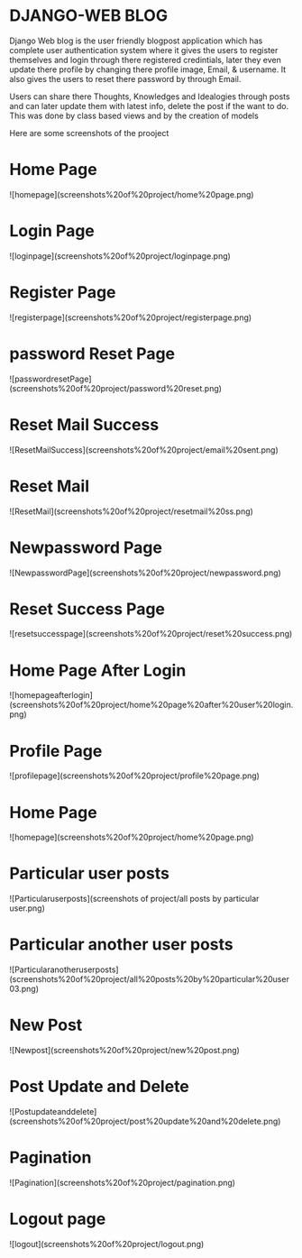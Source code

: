 <h1>DJANGO-WEB BLOG</h1>
<p>Django Web blog is the user friendly blogpost application which has complete user authentication system where it gives the users to register themselves and login through there registered credintials, later they even update there profile by changing there profile image, Email, & username. It also gives the users to reset there password by through Email.</p>
<p>Users can share there Thoughts, Knowledges and Idealogies through posts and can later update them with latest info, delete the post if the want to do. This was done by class based views and by the creation of models </p>
<p>Here are some screenshots of the prooject</p>
<h1>Home Page</h1>
![homepage](screenshots%20of%20project/home%20page.png)
<h1>Login Page</h1> 
![loginpage](screenshots%20of%20project/loginpage.png)
<h1>Register Page</h1>
![registerpage](screenshots%20of%20project/registerpage.png)
<h1>password Reset Page</h1>
![passwordresetPage](screenshots%20of%20project/password%20reset.png)
<h1>Reset Mail Success</h1>
![ResetMailSuccess](screenshots%20of%20project/email%20sent.png)
<h1>Reset Mail </h1>
![ResetMail](screenshots%20of%20project/resetmail%20ss.png)
<h1>Newpassword Page</h1>
![NewpasswordPage](screenshots%20of%20project/newpassword.png)
<h1>Reset Success Page</h1>
![resetsuccesspage](screenshots%20of%20project/reset%20success.png)
<h1>Home Page After Login</h1>
![homepageafterlogin](screenshots%20of%20project/home%20page%20after%20user%20login.png)
<h1>Profile Page</h1>
![profilepage](screenshots%20of%20project/profile%20page.png)
<h1>Home Page</h1>
![homepage](screenshots%20of%20project/home%20page.png)
<h1>Particular user posts</h1>
![Particularuserposts](screenshots of project/all posts by particular user.png)
<h1>Particular another user posts</h1>
![Particularanotheruserposts](screenshots%20of%20project/all%20posts%20by%20particular%20user03.png)
<h1>New Post</h1>
![Newpost](screenshots%20of%20project/new%20post.png)
<h1>Post Update and Delete</h1>
![Postupdateanddelete](screenshots%20of%20project/post%20update%20and%20delete.png)
<h1>Pagination</h1>
![Pagination](screenshots%20of%20project/pagination.png)
<h1>Logout page</h1>
![logout](screenshots%20of%20project/logout.png)









 

